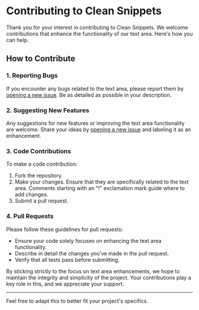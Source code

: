 # Contributing to Clean Snippets

Thank you for your interest in contributing to Clean Snippets. We welcome contributions that enhance the functionality of our text area. Here's how you can help.

## How to Contribute

### 1. Reporting Bugs

If you encounter any bugs related to the text area, please report them by [opening a new issue](https://github.com/scmacoll/clean-snippets.com/issues/new). Be as detailed as possible in your description.

### 2. Suggesting New Features

Any suggestions for new features or improving the text area functionality are welcome. Share your ideas by [opening a new issue](https://github.com/scmacoll/clean-snippets.com/issues/new) and labeling it as an enhancement.

### 3. Code Contributions

To make a code contribution:
1. Fork the repository.
2. Make your changes. Ensure that they are specifically related to the text area. Comments starting with an "!" exclamation mark guide where to add changes.
3. Submit a pull request.

### 4. Pull Requests

Please follow these guidelines for pull requests:
- Ensure your code solely focuses on enhancing the text area functionality.
- Describe in detail the changes you've made in the pull request.
- Verify that all tests pass before submitting.

By sticking strictly to the focus on text area enhancements, we hope to maintain the integrity and simplicity of the project. Your contributions play a key role in this, and we appreciate your support.

---

Feel free to adapt this to better fit your project's specifics.